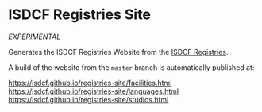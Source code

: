 ISDCF Registries Site
=====================

_EXPERIMENTAL_

Generates the ISDCF Registries Website from the [ISDCF Registries](https://github.com/ISDCF/registries).

A build of the website from the `master` branch is automatically published at:

https://isdcf.github.io/registries-site/facilities.html
https://isdcf.github.io/registries-site/languages.html
https://isdcf.github.io/registries-site/studios.html
